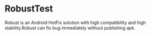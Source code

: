 # RobustTest
Robust is an Android HotFix solution with high compatibility and high stability.Robust can fix bug immediately without publishing apk.
